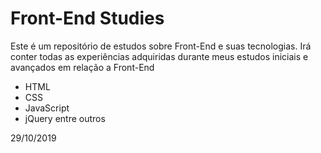 # Front-End Studies
Este é um repositório de estudos sobre Front-End e suas tecnologias.
 Irá conter todas as experiências adquiridas durante meus estudos iniciais e avançados em relação a Front-End
 - HTML
 - CSS
 - JavaScript
 - jQuery entre outros

 29/10/2019
